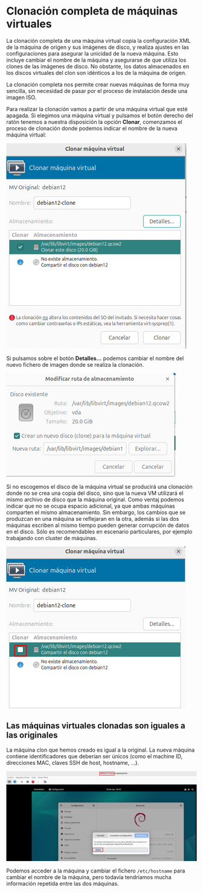 # Clonación completa de máquinas virtuales

La clonación completa de una máquina virtual copia la configuración XML de la máquina de origen y sus imágenes de disco, y realiza ajustes en las configuraciones para asegurar la unicidad de la nueva máquina. Esto incluye cambiar el nombre de la máquina y asegurarse de que utiliza los clones de las imágenes de disco. No obstante, los datos almacenados en los discos virtuales del clon son idénticos a los de la máquina de origen. 

La clonación completa nos permite crear nuevas máquinas de forma muy sencilla, sin necesidad de pasar por el proceso de instalación desde una imagen ISO.

Para realizar la clonación vamos a partir de una máquina virtual que esté apagada. Si elegimos una máquina virtual y pulsamos el botón derecho del ratón tenemos a nuestra disposición la opción **Clonar**, comenzamos el proceso de clonación donde podemos indicar el nombre de la nueva máquina virtual:

![clonación](img/clonacion1.png)

Si pulsamos sobre el botón **Detalles...** podemos cambiar el nombre del nuevo fichero de imagen donde se realiza la clonación.

![clonación](img/clonacion2.png)

Si no escogemos el disco de la máquina virtual se producirá una clonación donde no se crea una copia del disco, sino que la nueva VM utilizará el mismo archivo de disco que la máquina original. Como ventaj podemos indicar  que no se ocupa espacio adicional, ya que ambas máquinas comparten el mismo almacenamiento. Sin embargo, los cambios que se produzcan en una máquina se reflejaran en la otra, además si las dos máquinas escriben al mismo tiempo pueden generar corrupción de datos en el disco. Sólo es recomendables en escenario particulares, por ejemplo trabajando con cluster de máquinas.

![clonación](img/clonacion3.png)

## Las máquinas virtuales clonadas son iguales a las originales

La máquina clon que hemos creado es igual a la original. La nueva máquina contiene identificadores que deberían ser únicos (como el machine ID, direcciones MAC, claves SSH de host, hostname, ...).

![clonación](img/clonacion4.png)

Podemos acceder a la máquina y cambiar el fichero `/etc/hostname` para cambiar el nombre de la máquina, pero todavía tendríamos mucha información repetida entre las dos máquinas. 


